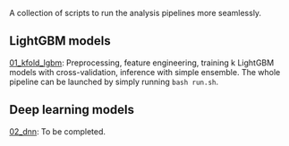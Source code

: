 A collection of scripts to run the analysis pipelines more seamlessly.

## LightGBM models

[01_kfold_lgbm](https://github.com/mz256/ashrae/tree/main/script_version/01_kfold_lgbm): Preprocessing, feature engineering, training k LightGBM models with cross-validation, inference with simple ensemble. The whole pipeline can be launched by simply running `bash run.sh`.

## Deep learning models

[02_dnn](https://github.com/mz256/ashrae/tree/main/script_version/02_dnn): To be completed.
